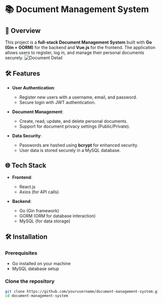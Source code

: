 # 📚 Document Management System

## 🚀 Overview
This project is a **full-stack Document Management System** built with **Go (Gin + GORM)** for the backend and **Vue.js** for the frontend. The application allows users to register, log in, and manage their personal documents securely.
![Document Detail](https://github.com/user-attachments/assets/587a7d3b-4a38-451a-bcd9-83f070fb07bd)
## 🛠️ Features
- **User Authentication**:
  - Register new users with a username, email, and password.
  - Secure login with JWT authentication.
  
- **Document Management**:
  - Create, read, update, and delete personal documents.
  - Support for document privacy settings (Public/Private).

- **Data Security**:
  - Passwords are hashed using **bcrypt** for enhanced security.
  - User data is stored securely in a MySQL database.

## 🌐 Tech Stack
- **Frontend**: 
  - React.js
  - Axios (for API calls)

- **Backend**: 
  - Go (Gin framework)
  - GORM (ORM for database interaction)
  - MySQL (for data storage)

## 🛠️ Installation

### Prerequisites
- Go installed on your machine
- MySQL database setup

### Clone the repository
```bash
git clone https://github.com/yourusername/document-management-system.git
cd document-management-system
